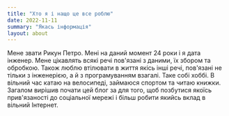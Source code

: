 ```yaml
---
title: "Хто я і нащо це все роблю"
date: 2022-11-11
summary: "Якась інформація"
layout: about
---
```


Мене звати Рикун Петро. Мені на даний момент 24 роки і я дата інженер. Мене цікавлять всякі речі 
пов'язані з даними, їх збором та обробкою. Також люблю втілювати в життя якісь інші речі, пов'язані не тільки з інженерією, а й з програмуванням взагалі. Таке собі хоббі. В вільний час катаю на велосипеді, займаюся спортом та читаю книжки. Загалом вирішив почати цей блог за для того, щоб позбутися якоїсь прив'язаності до соціальної мережі і більш робити якийсь вклад в вільний Інтернет.